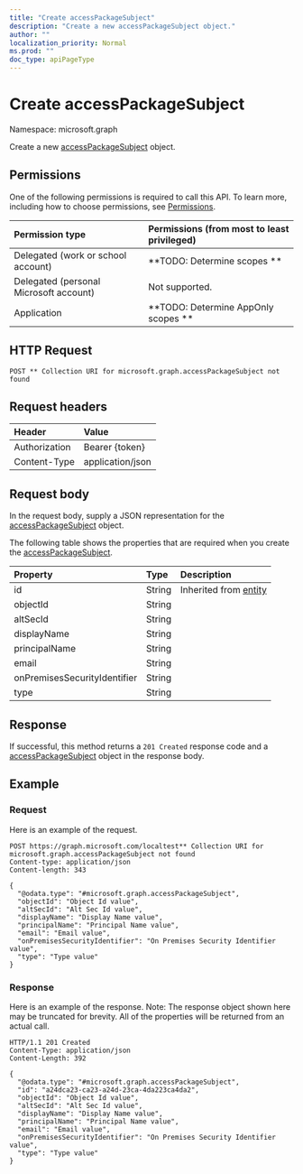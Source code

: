 ```yaml
---
title: "Create accessPackageSubject"
description: "Create a new accessPackageSubject object."
author: ""
localization_priority: Normal
ms.prod: ""
doc_type: apiPageType
---
```


# Create accessPackageSubject

Namespace: microsoft.graph

Create a new [accessPackageSubject](../resources/accesspackagesubject.md) object.

## Permissions
One of the following permissions is required to call this API. To learn more, including how to choose permissions, see [Permissions](/concepts/permissions-reference.md).

|Permission type|Permissions (from most to least privileged)|
|:---|:---|
|Delegated (work or school account)|**TODO: Determine scopes **|
|Delegated (personal Microsoft account)|Not supported.|
|Application|**TODO: Determine AppOnly scopes **|

## HTTP Request
<!-- {
  "blockType": "ignored"
}
-->
``` http
POST ** Collection URI for microsoft.graph.accessPackageSubject not found
```

## Request headers
|Header|Value|
|:---|:---|
|Authorization|Bearer {token}|
|Content-Type|application/json|

## Request body
In the request body, supply a JSON representation for the [accessPackageSubject](../resources/accesspackagesubject.md) object.

The following table shows the properties that are required when you create the [accessPackageSubject](../resources/accesspackagesubject.md).

|Property|Type|Description|
|:---|:---|:---|
|id|String| Inherited from [entity](../resources/entity.md)|
|objectId|String||
|altSecId|String||
|displayName|String||
|principalName|String||
|email|String||
|onPremisesSecurityIdentifier|String||
|type|String||



## Response
If successful, this method returns a `201 Created` response code and a [accessPackageSubject](../resources/accesspackagesubject.md) object in the response body.

## Example

### Request
Here is an example of the request.
<!-- {
  "blockType": "request",
  "name": "create_accesspackagesubject_from_"
}
-->
``` http
POST https://graph.microsoft.com/localtest** Collection URI for microsoft.graph.accessPackageSubject not found
Content-type: application/json
Content-length: 343

{
  "@odata.type": "#microsoft.graph.accessPackageSubject",
  "objectId": "Object Id value",
  "altSecId": "Alt Sec Id value",
  "displayName": "Display Name value",
  "principalName": "Principal Name value",
  "email": "Email value",
  "onPremisesSecurityIdentifier": "On Premises Security Identifier value",
  "type": "Type value"
}
```

### Response
Here is an example of the response. Note: The response object shown here may be truncated for brevity. All of the properties will be returned from an actual call.
<!-- {
  "blockType": "response",
  "truncated": true,
  "@odata.type": "microsoft.graph.accesspackagesubject"
}
-->
``` http
HTTP/1.1 201 Created
Content-Type: application/json
Content-Length: 392

{
  "@odata.type": "#microsoft.graph.accessPackageSubject",
  "id": "a24dca23-ca23-a24d-23ca-4da223ca4da2",
  "objectId": "Object Id value",
  "altSecId": "Alt Sec Id value",
  "displayName": "Display Name value",
  "principalName": "Principal Name value",
  "email": "Email value",
  "onPremisesSecurityIdentifier": "On Premises Security Identifier value",
  "type": "Type value"
}
```

